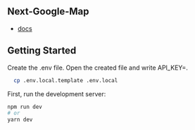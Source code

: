 ## Next-Google-Map

- [docs](https://developers.google.com/maps/documentation/javascript/overview?hl=ja)

## Getting Started

Create the .env file.
Open the created file and write API_KEY=.

```zsh
  cp .env.local.template .env.local
```

First, run the development server:

```bash
npm run dev
# or
yarn dev
```
